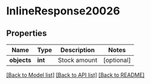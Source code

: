 # InlineResponse20026

## Properties
Name | Type | Description | Notes
------------ | ------------- | ------------- | -------------
**objects** | **int** | Stock amount | [optional] 

[[Back to Model list]](../../README.md#documentation-for-models) [[Back to API list]](../../README.md#documentation-for-api-endpoints) [[Back to README]](../../README.md)

